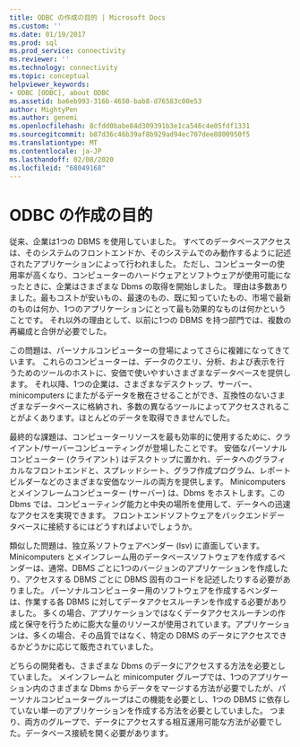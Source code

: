 ```yaml
---
title: ODBC の作成の目的 | Microsoft Docs
ms.custom: ''
ms.date: 01/19/2017
ms.prod: sql
ms.prod_service: connectivity
ms.reviewer: ''
ms.technology: connectivity
ms.topic: conceptual
helpviewer_keywords:
- ODBC [ODBC], about ODBC
ms.assetid: ba6eb993-316b-4650-bab8-d76583c00e53
author: MightyPen
ms.author: genemi
ms.openlocfilehash: 8cfdd0babe84d309391b3e1ca546c4e05fdf1331
ms.sourcegitcommit: b87d36c46b39af8b929ad94ec707dee8800950f5
ms.translationtype: MT
ms.contentlocale: ja-JP
ms.lasthandoff: 02/08/2020
ms.locfileid: "68049168"
---
```

# <a name="why-was-odbc-created"></a>ODBC の作成の目的
従来、企業は1つの DBMS を使用していました。 すべてのデータベースアクセスは、そのシステムのフロントエンドか、そのシステムでのみ動作するように記述されたアプリケーションによって行われました。 ただし、コンピューターの使用率が高くなり、コンピューターのハードウェアとソフトウェアが使用可能になったときに、企業はさまざまな Dbms の取得を開始しました。 理由は多数ありました。最もコストが安いもの、最速のもの、既に知っていたもの、市場で最新のものは何か、1つのアプリケーションにとって最も効果的なものは何かということです。 それ以外の理由として、以前に1つの DBMS を持つ部門では、複数の再編成と合併が必要でした。  
  
 この問題は、パーソナルコンピューターの登場によってさらに複雑になってきています。 これらのコンピューターは、データのクエリ、分析、および表示を行うためのツールのホストに、安価で使いやすいさまざまなデータベースを提供します。 それ以降、1つの企業は、さまざまなデスクトップ、サーバー、minicomputers にまたがるデータを散在させることができ、互換性のないさまざまなデータベースに格納され、多数の異なるツールによってアクセスされることがよくあります。ほとんどのデータを取得できませんでした。  
  
 最終的な課題は、コンピューターリソースを最も効率的に使用するために、クライアント/サーバーコンピューティングが登場したことです。 安価なパーソナルコンピューター (クライアント) はデスクトップに置かれ、データへのグラフィカルなフロントエンドと、スプレッドシート、グラフ作成プログラム、レポートビルダーなどのさまざまな安価なツールの両方を提供します。 Minicomputers とメインフレームコンピューター (サーバー) は、Dbms をホストします。この Dbms では、コンピューティング能力と中央の場所を使用して、データへの迅速なアクセスを実現できます。 フロントエンドソフトウェアをバックエンドデータベースに接続するにはどうすればよいでしょうか。  
  
 類似した問題は、独立系ソフトウェアベンダー (Isv) に直面しています。 Minicomputers とメインフレーム用のデータベースソフトウェアを作成するベンダーは、通常、DBMS ごとに1つのバージョンのアプリケーションを作成したり、アクセスする DBMS ごとに DBMS 固有のコードを記述したりする必要がありました。 パーソナルコンピューター用のソフトウェアを作成するベンダーは、作業する各 DBMS に対してデータアクセスルーチンを作成する必要がありました。 多くの場合、アプリケーションではなくデータアクセスルーチンの作成と保守を行うために膨大な量のリソースが使用されています。アプリケーションは、多くの場合、その品質ではなく、特定の DBMS のデータにアクセスできるかどうかに応じて販売されていました。  
  
 どちらの開発者も、さまざまな Dbms のデータにアクセスする方法を必要としていました。 メインフレームと minicomputer グループでは、1つのアプリケーション内のさまざまな Dbms からデータをマージする方法が必要でしたが、パーソナルコンピューターグループはこの機能を必要とし、1つの DBMS に依存していない単一のアプリケーションを作成する方法を必要としていました。 つまり、両方のグループで、データにアクセスする相互運用可能な方法が必要でした。データベース接続を開く必要があります。
